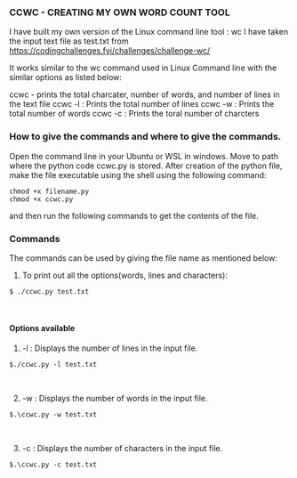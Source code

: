 ### CCWC - CREATING MY OWN WORD COUNT TOOL

I have built my own version of the  Linux command line  tool : wc
I have taken the input text file as test.txt from https://codingchallenges.fyi/challenges/challenge-wc/

It works similar to the wc command used in Linux Command line with the similar options as listed below:

ccwc - prints the total charcater, number of words, and number of lines in the text file
ccwc -l : Prints the total number of lines
ccwc -w : Prints the total number of words
ccwc -c : Prints the toral number of charcters

### How to give the commands and where to give the commands.
Open the command line in your Ubuntu or WSL in windows.
Move to path where the python code ccwc.py is stored.
After creation of the python file, make the file executable using the shell using the following command:

```terminal
chmod +x filename.py
chmod +x ccwc.py
```

and then  run the following commands to get the contents of the file.

### Commands

The commands can be used by giving the file name as mentioned below:
1. To print out all the options(words, lines and characters):
   
```terminal
$ ./ccwc.py test.txt
```
<br>

#### Options available
1. -l : Displays the number of lines in the input file.
```terminal
$./ccwc.py -l test.txt
```
<br>

2. -w : Displays the number of words in the input file.
```terminal
$.\ccwc.py -w test.txt
```
<br>

3. -c : Displays the number of characters in the input file.
```terminal
$.\ccwc.py -c test.txt
```
<br>


